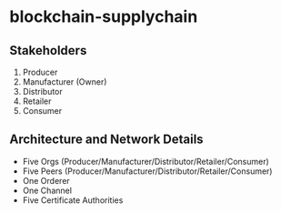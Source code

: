 # blockchain-supplychain

## Stakeholders
1) Producer
2) Manufacturer (Owner)
3) Distributor
4) Retailer
5) Consumer

## Architecture and Network Details

- Five Orgs (Producer/Manufacturer/Distributor/Retailer/Consumer)
- Five Peers (Producer/Manufacturer/Distributor/Retailer/Consumer)
- One Orderer
- One Channel
- Five Certificate Authorities
